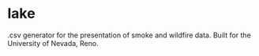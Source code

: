 # lake
.csv generator for the presentation of smoke and wildfire data. Built for the University of Nevada, Reno.
